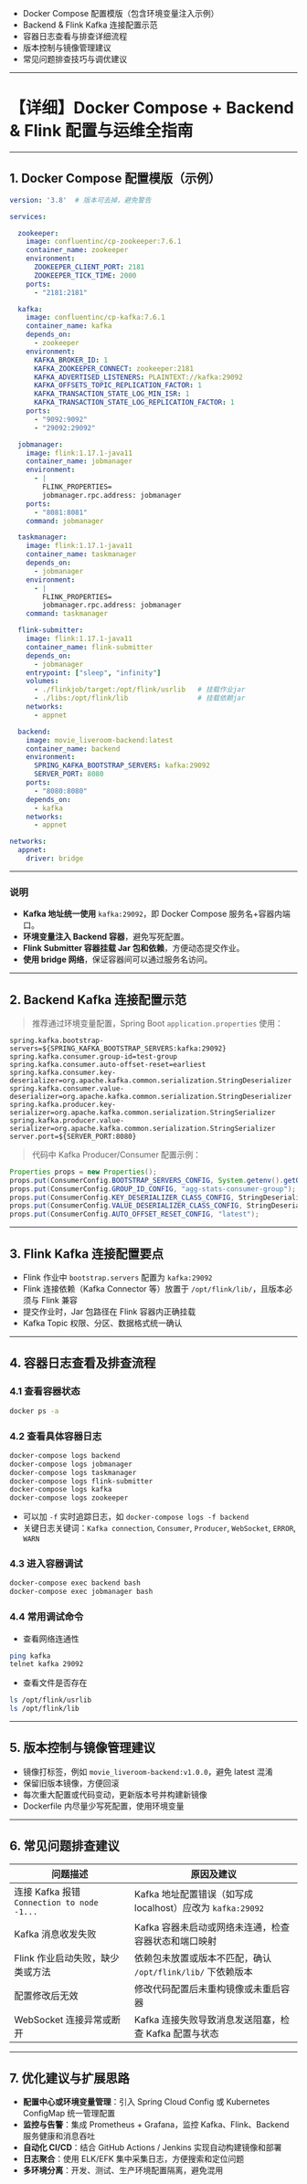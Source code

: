
* Docker Compose 配置模版（包含环境变量注入示例）
* Backend & Flink Kafka 连接配置示范
* 容器日志查看与排查详细流程
* 版本控制与镜像管理建议
* 常见问题排查技巧与调优建议

---

# 【详细】Docker Compose + Backend & Flink 配置与运维全指南

---

## 1. Docker Compose 配置模版（示例）

```yaml
version: '3.8'  # 版本可去掉，避免警告

services:

  zookeeper:
    image: confluentinc/cp-zookeeper:7.6.1
    container_name: zookeeper
    environment:
      ZOOKEEPER_CLIENT_PORT: 2181
      ZOOKEEPER_TICK_TIME: 2000
    ports:
      - "2181:2181"

  kafka:
    image: confluentinc/cp-kafka:7.6.1
    container_name: kafka
    depends_on:
      - zookeeper
    environment:
      KAFKA_BROKER_ID: 1
      KAFKA_ZOOKEEPER_CONNECT: zookeeper:2181
      KAFKA_ADVERTISED_LISTENERS: PLAINTEXT://kafka:29092
      KAFKA_OFFSETS_TOPIC_REPLICATION_FACTOR: 1
      KAFKA_TRANSACTION_STATE_LOG_MIN_ISR: 1
      KAFKA_TRANSACTION_STATE_LOG_REPLICATION_FACTOR: 1
    ports:
      - "9092:9092"
      - "29092:29092"

  jobmanager:
    image: flink:1.17.1-java11
    container_name: jobmanager
    environment:
      - |
        FLINK_PROPERTIES=
        jobmanager.rpc.address: jobmanager
    ports:
      - "8081:8081"
    command: jobmanager

  taskmanager:
    image: flink:1.17.1-java11
    container_name: taskmanager
    depends_on:
      - jobmanager
    environment:
      - |
        FLINK_PROPERTIES=
        jobmanager.rpc.address: jobmanager
    command: taskmanager

  flink-submitter:
    image: flink:1.17.1-java11
    container_name: flink-submitter
    depends_on:
      - jobmanager
    entrypoint: ["sleep", "infinity"]
    volumes:
      - ./flinkjob/target:/opt/flink/usrlib   # 挂载作业jar
      - ./libs:/opt/flink/lib                 # 挂载依赖jar
    networks:
      - appnet

  backend:
    image: movie_liveroom-backend:latest
    container_name: backend
    environment:
      SPRING_KAFKA_BOOTSTRAP_SERVERS: kafka:29092
      SERVER_PORT: 8080
    ports:
      - "8080:8080"
    depends_on:
      - kafka
    networks:
      - appnet

networks:
  appnet:
    driver: bridge
```

---

### 说明

* **Kafka 地址统一使用** `kafka:29092`，即 Docker Compose 服务名+容器内端口。
* **环境变量注入 Backend 容器**，避免写死配置。
* **Flink Submitter 容器挂载 Jar 包和依赖**，方便动态提交作业。
* **使用 bridge 网络**，保证容器间可以通过服务名访问。

---

## 2. Backend Kafka 连接配置示范

> 推荐通过环境变量配置，Spring Boot `application.properties` 使用：

```properties
spring.kafka.bootstrap-servers=${SPRING_KAFKA_BOOTSTRAP_SERVERS:kafka:29092}
spring.kafka.consumer.group-id=test-group
spring.kafka.consumer.auto-offset-reset=earliest
spring.kafka.consumer.key-deserializer=org.apache.kafka.common.serialization.StringDeserializer
spring.kafka.consumer.value-deserializer=org.apache.kafka.common.serialization.StringDeserializer
spring.kafka.producer.key-serializer=org.apache.kafka.common.serialization.StringSerializer
spring.kafka.producer.value-serializer=org.apache.kafka.common.serialization.StringSerializer
server.port=${SERVER_PORT:8080}
```

> 代码中 Kafka Producer/Consumer 配置示例：

```java
Properties props = new Properties();
props.put(ConsumerConfig.BOOTSTRAP_SERVERS_CONFIG, System.getenv().getOrDefault("SPRING_KAFKA_BOOTSTRAP_SERVERS", "kafka:29092"));
props.put(ConsumerConfig.GROUP_ID_CONFIG, "agg-stats-consumer-group");
props.put(ConsumerConfig.KEY_DESERIALIZER_CLASS_CONFIG, StringDeserializer.class.getName());
props.put(ConsumerConfig.VALUE_DESERIALIZER_CLASS_CONFIG, StringDeserializer.class.getName());
props.put(ConsumerConfig.AUTO_OFFSET_RESET_CONFIG, "latest");
```

---

## 3. Flink Kafka 连接配置要点

* Flink 作业中 `bootstrap.servers` 配置为 `kafka:29092`
* Flink 连接依赖（Kafka Connector 等）放置于 `/opt/flink/lib/`，且版本必须与 Flink 兼容
* 提交作业时，Jar 包路径在 Flink 容器内正确挂载
* Kafka Topic 权限、分区、数据格式统一确认

---

## 4. 容器日志查看及排查流程

### 4.1 查看容器状态

```bash
docker ps -a
```

### 4.2 查看具体容器日志

```bash
docker-compose logs backend
docker-compose logs jobmanager
docker-compose logs taskmanager
docker-compose logs flink-submitter
docker-compose logs kafka
docker-compose logs zookeeper
```

* 可以加 `-f` 实时追踪日志，如 `docker-compose logs -f backend`
* 关键日志关键词：`Kafka connection`, `Consumer`, `Producer`, `WebSocket`, `ERROR`, `WARN`

### 4.3 进入容器调试

```bash
docker-compose exec backend bash
docker-compose exec jobmanager bash
```

### 4.4 常用调试命令

* 查看网络连通性

```bash
ping kafka
telnet kafka 29092
```

* 查看文件是否存在

```bash
ls /opt/flink/usrlib
ls /opt/flink/lib
```

---

## 5. 版本控制与镜像管理建议

* 镜像打标签，例如 `movie_liveroom-backend:v1.0.0`，避免 latest 混淆
* 保留旧版本镜像，方便回滚
* 每次重大配置或代码变动，更新版本号并构建新镜像
* Dockerfile 内尽量少写死配置，使用环境变量

---

## 6. 常见问题排查建议

| 问题描述                                   | 原因及建议                                        |
| -------------------------------------- | -------------------------------------------- |
| 连接 Kafka 报错 `Connection to node -1...` | Kafka 地址配置错误（如写成 localhost）应改为 `kafka:29092` |
| Kafka 消息收发失败                           | Kafka 容器未启动或网络未连通，检查容器状态和端口映射                |
| Flink 作业启动失败，缺少类或方法                    | 依赖包未放置或版本不匹配，确认 `/opt/flink/lib/` 下依赖版本      |
| 配置修改后无效                                | 修改代码配置后未重构镜像或未重启容器                           |
| WebSocket 连接异常或断开                      | Kafka 连接失败导致消息发送阻塞，检查 Kafka 配置与状态            |

---

## 7. 优化建议与扩展思路

* **配置中心或环境变量管理**：引入 Spring Cloud Config 或 Kubernetes ConfigMap 统一管理配置
* **监控与告警**：集成 Prometheus + Grafana，监控 Kafka、Flink、Backend 服务健康和消息吞吐
* **自动化 CI/CD**：结合 GitHub Actions / Jenkins 实现自动构建镜像和部署
* **日志聚合**：使用 ELK/EFK 集中采集日志，方便搜索和定位问题
* **多环境分离**：开发、测试、生产环境配置隔离，避免混用

